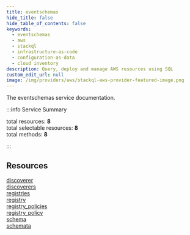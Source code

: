 ```yaml
---
title: eventschemas
hide_title: false
hide_table_of_contents: false
keywords:
  - eventschemas
  - aws
  - stackql
  - infrastructure-as-code
  - configuration-as-data
  - cloud inventory
description: Query, deploy and manage AWS resources using SQL
custom_edit_url: null
image: /img/providers/aws/stackql-aws-provider-featured-image.png
---
```


The eventschemas service documentation.

:::info Service Summary

<div class="row">
<div class="providerDocColumn">
<span>total resources:&nbsp;<b>8</b></span><br />
<span>total selectable resources:&nbsp;<b>8</b></span><br />
<span>total methods:&nbsp;<b>8</b></span><br />
</div>
</div>

:::

## Resources
<div class="row">
<div class="providerDocColumn">
<a href="/providers/awscc/eventschemas/discoverer/">discoverer</a><br />
<a href="/providers/awscc/eventschemas/discoverers/">discoverers</a><br />
<a href="/providers/awscc/eventschemas/registries/">registries</a><br />
<a href="/providers/awscc/eventschemas/registry/">registry</a>
</div>
<div class="providerDocColumn">
<a href="/providers/awscc/eventschemas/registry_policies/">registry_policies</a><br />
<a href="/providers/awscc/eventschemas/registry_policy/">registry_policy</a><br />
<a href="/providers/awscc/eventschemas/schema/">schema</a><br />
<a href="/providers/awscc/eventschemas/schemata/">schemata</a>
</div>
</div>